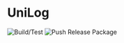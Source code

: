
# UniLog

![Build/Test](https://github.com/Apian-Framework/UniLog/workflows/Build-Test/badge.svg)
![Push Release Package](https://github.com/Apian-Framework/UniLog/workflows/Push%20Release%20Package/badge.svg)
